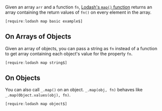 Given an array `arr` and a function `fn`, [Lodash's `map()` function](https://lodash.com/docs/4.17.15#map) returns an array containing the return values of `fn()` on every element in the array.

```javascript
[require:lodash map basic example$]
```

On Arrays of Objects
--------------------

Given an array of objects, you can pass a string as `fn` instead of a function
to get array containing each object's value for the property `fn`.

```javascript
[require:lodash map string$]
```

On Objects
----------

You can also call `_.map()` on an object. `_.map(obj, fn)` behaves like
`_.map(Object.values(obj), fn)`.

```javascript
[require:lodash map object$]
```